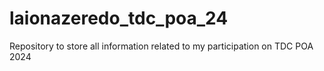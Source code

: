 # laionazeredo_tdc_poa_24
Repository to store all information related to my participation on TDC POA 2024
